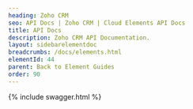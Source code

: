```yaml
---
heading: Zoho CRM
seo: API Docs | Zoho CRM | Cloud Elements API Docs
title: API Docs
description: Zoho CRM API Documentation.
layout: sidebarelementdoc
breadcrumbs: /docs/elements.html
elementId: 44
parent: Back to Element Guides
order: 90
---
```


{% include swagger.html %}
